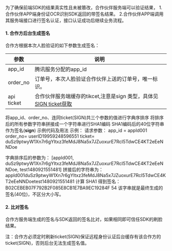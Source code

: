为了确保前端SDK的结果真实性且未被篡改，合作伙伴服务端可以验证结果，
1.合作伙伴APP端身份证OCR识别SDK返回的带签名结果。
2.合作伙伴APP端调用其服务端接口进行签名认证，接口认证成功后继续业务流程。

#### 1. 合作方后台生成签名
合作方根据本次人脸验证的如下参数生成签名：


| 参数 | 说明 | 
|---------|---------|
| app_id | 腾讯服务分配的app_id | 
| order_no | 订单号，本次人脸验证合作伙伴上送的订单号，唯一标识。 | 
| api ticket | 合作伙伴服务端缓存的tikcet,注意是sign 类型，具体见[SIGN ticket获取](/document/product/295/10120)| 
将app_id、order_no、连同ticket(SIGN)共三个参数的值进行字典序排序
将排序后的所有参数字符串拼接成一个字符串进行SHA1编码
SHA1编码后的40位字符串作为签名(**sign**)
示例代码及用法
示例：
请求参数：
app_id = appId001
order_no= userID19959248596551
ticket= duSz9ptwyW1Xn7r6gYItxz3feMdJ8Na5x7JZuoxurE7RcI5TdwCE4KT2eEeNNDoe

字典排序后的参数为：
[appId001, duSz9ptwyW1Xn7r6gYItxz3feMdJ8Na5x7JZuoxurE7RcI5TdwCE4KT2eEeNNDoe, test1480921551481]
拼接后的字符串为：
appId001duSz9ptwyW1Xn7r6gYItxz3feMdJ8Na5x7JZuoxurE7RcI5TdwCE4KT2eEeNNDoetest1480921551481
计算 SHA1 得到签名：
B02CEBEB07F792B2F085E8CB1E7BA9EC19284F
54
该字串就是最终生成的签名(40位)，不区分大小写。

#### 2. 比对签名
合作方服务端生成的签名与SDK返回的签名比对，如果相同即可信任SDK的刷脸结果。

注：合作方必须定时刷新ticket(SIGN)保证远程身份认证后台缓存有该合作方的ticket(SIGN)，否则后台无法生成签名值。